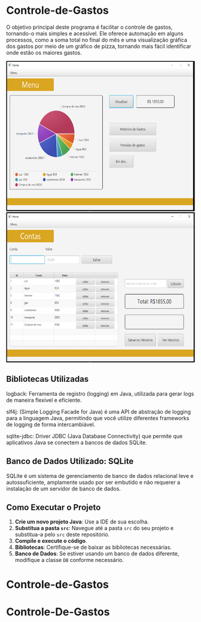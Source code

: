 # Controle-de-Gastos

O objetivo principal deste programa é facilitar o controle de gastos, tornando-o mais simples e acessível. Ele oferece automação em alguns processos, como a soma total no final do mês e uma visualização gráfica dos gastos por meio de um gráfico de pizza, tornando mais fácil identificar onde estão os maiores gastos.

<img src="documentacao/Capturar0.png" height="400" alt="img aplicação em execução"/>

<img src="documentacao/Capturar1.png" height="400" alt="img aplicação em execução"/>

## Bibliotecas Utilizadas
logback: Ferramenta de registro (logging) em Java, utilizada para gerar logs de maneira flexível e eficiente.

slf4j: (Simple Logging Facade for Java) é uma API de abstração de logging para a linguagem Java, permitindo que você utilize diferentes frameworks de logging de forma intercambiável.

sqlite-jdbc: Driver JDBC (Java Database Connectivity) que permite que aplicativos Java se conectem a bancos de dados SQLite.

## Banco de Dados Utilizado: SQLite
SQLite é um sistema de gerenciamento de banco de dados relacional leve e autossuficiente, amplamente usado por ser embutido e não requerer a instalação de um servidor de banco de dados.

## Como Executar o Projeto

1. **Crie um novo projeto Java**: Use a IDE de sua escolha.
2. **Substitua a pasta `src`**: Navegue até a pasta `src` do seu projeto e substitua-a pelo `src` deste repositório.
3. **Compile e execute o código**.
4. **Bibliotecas**: Certifique-se de baixar as bibliotecas necessárias.
5. **Banco de Dados**: Se estiver usando um banco de dados diferente, modifique a classe `DB` conforme necessário.
# Controle-de-Gastos
# Controle-De-Gastos
